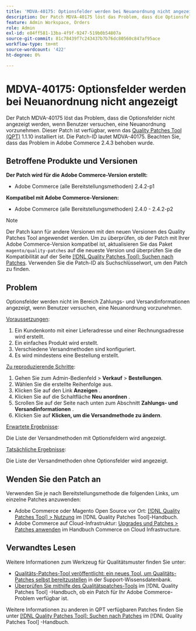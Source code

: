 ```yaml
---
title: 'MDVA-40175: Optionsfelder werden bei Neuanordnung nicht angezeigt'
description: Der Patch MDVA-40175 löst das Problem, dass die Optionsfelder nicht angezeigt werden, wenn Benutzer versuchen, eine Neuanordnung vorzunehmen. Dieser Patch ist verfügbar, wenn das [Quality Patches Tool (QPT)](https://experienceleague.adobe.com/en/docs/commerce-knowledge-base/kb/announcements/commerce-announcements/magento-quality-patches-released-new-tool-to-self-serve-quality-patches) 1.1.10 installiert ist. Die Patch-ID lautet MDVA-40175. Beachten Sie, dass das Problem in Adobe Commerce 2.4.3 behoben wurde.
feature: Admin Workspace, Orders
role: Admin
exl-id: e84ff581-13ba-4f9f-9247-519b0b54807a
source-git-commit: 81c78439f7c243437b7b76dc80560c847af95ace
workflow-type: tm+mt
source-wordcount: '422'
ht-degree: 0%

---
```


# MDVA-40175: Optionsfelder werden bei Neuanordnung nicht angezeigt

Der Patch MDVA-40175 löst das Problem, dass die Optionsfelder nicht angezeigt werden, wenn Benutzer versuchen, eine Neuanordnung vorzunehmen. Dieser Patch ist verfügbar, wenn das [Quality Patches Tool (QPT)](https://experienceleague.adobe.com/en/docs/commerce-knowledge-base/kb/announcements/commerce-announcements/magento-quality-patches-released-new-tool-to-self-serve-quality-patches) 1.1.10 installiert ist. Die Patch-ID lautet MDVA-40175. Beachten Sie, dass das Problem in Adobe Commerce 2.4.3 behoben wurde.

## Betroffene Produkte und Versionen

**Der Patch wird für die Adobe Commerce-Version erstellt:**

* Adobe Commerce (alle Bereitstellungsmethoden) 2.4.2-p1

**Kompatibel mit Adobe Commerce-Versionen:**

* Adobe Commerce (alle Bereitstellungsmethoden) 2.4.0 - 2.4.2-p2

>[!NOTE]
>
>Der Patch kann für andere Versionen mit den neuen Versionen des Quality Patches Tool angewendet werden. Um zu überprüfen, ob der Patch mit Ihrer Adobe Commerce-Version kompatibel ist, aktualisieren Sie das Paket `magento/quality-patches` auf die neueste Version und überprüfen Sie die Kompatibilität auf der Seite [[!DNL Quality Patches Tool]: Suchen nach Patches](https://experienceleague.adobe.com/en/docs/commerce-knowledge-base/kb/announcements/commerce-announcements/magento-quality-patches-released-new-tool-to-self-serve-quality-patches). Verwenden Sie die Patch-ID als Suchschlüsselwort, um den Patch zu finden.

## Problem

Optionsfelder werden nicht im Bereich Zahlungs- und Versandinformationen angezeigt, wenn Benutzer versuchen, eine Neuanordnung vorzunehmen.

<u>Voraussetzungen</u>:

1. Ein Kundenkonto mit einer Lieferadresse und einer Rechnungsadresse wird erstellt.
1. Ein einfaches Produkt wird erstellt.
1. Verschiedene Versandmethoden sind konfiguriert.
1. Es wird mindestens eine Bestellung erstellt.

<u>Zu reproduzierende Schritte</u>:

1. Gehen Sie zum Admin-Bedienfeld > **Verkauf** > **Bestellungen**.
1. Wählen Sie die erstellte Reihenfolge aus.
1. Klicken Sie auf den Link **Anzeigen** .
1. Klicken Sie auf die Schaltfläche **Neu anordnen** .
1. Scrollen Sie auf der Seite nach unten zum Abschnitt **Zahlungs- und Versandinformationen** .
1. Klicken Sie auf **Klicken, um die Versandmethode zu ändern**.

<u>Erwartete Ergebnisse</u>:

Die Liste der Versandmethoden mit Optionsfeldern wird angezeigt.

<u>Tatsächliche Ergebnisse</u>:

Die Liste der Versandmethoden ohne Optionsfelder wird angezeigt.

## Wenden Sie den Patch an

Verwenden Sie je nach Bereitstellungsmethode die folgenden Links, um einzelne Patches anzuwenden:

* Adobe Commerce oder Magento Open Source vor Ort: [[!DNL Quality Patches Tool] > Nutzung](/help/tools/quality-patches-tool/usage.md) im [!DNL Quality Patches Tool]-Handbuch.
* Adobe Commerce auf Cloud-Infrastruktur: [Upgrades und Patches > Patches anwenden](https://experienceleague.adobe.com/docs/commerce-cloud-service/user-guide/develop/upgrade/apply-patches.html) im Handbuch Commerce on Cloud Infrastructure.

## Verwandtes Lesen

Weitere Informationen zum Werkzeug für Qualitätsmuster finden Sie unter:

* [Qualitäts-Patches-Tool veröffentlicht: ein neues Tool, um Qualitäts-Patches selbst bereitzustellen](https://experienceleague.adobe.com/en/docs/commerce-knowledge-base/kb/announcements/commerce-announcements/magento-quality-patches-released-new-tool-to-self-serve-quality-patches) in der Support-Wissensdatenbank.
* [Überprüfen Sie mithilfe des Qualitätspatches-Tools](/help/tools/quality-patches-tool/patches-available-in-qpt/check-patch-for-magento-issue-with-magento-quality-patches.md) im [!DNL Quality Patches Tool] -Handbuch, ob ein Patch für Ihr Adobe Commerce-Problem verfügbar ist.

Weitere Informationen zu anderen in QPT verfügbaren Patches finden Sie unter [[!DNL Quality Patches Tool]: Suchen nach Patches](https://experienceleague.adobe.com/tools/commerce-quality-patches/index.html) im [!DNL Quality Patches Tool] -Handbuch.

